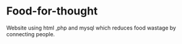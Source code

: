 # Food-for-thought
Website using html ,php and mysql which reduces food wastage by connecting people.
